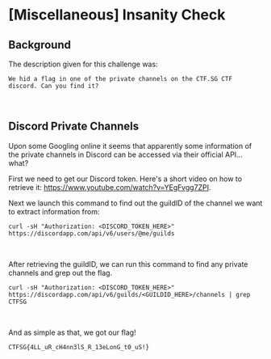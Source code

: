 # [Miscellaneous] Insanity Check

## Background

The description given for this challenge was:
```
We hid a flag in one of the private channels on the CTF.SG CTF discord. Can you find it?
```

<br/>

## Discord Private Channels

Upon some Googling online it seems that apparently some information of the private channels in Discord can be accessed via their official API... what?

First we need to get our Discord token. Here's a short video on how to retrieve it: https://www.youtube.com/watch?v=YEgFvgg7ZPI.

Next we launch this command to find out the guildID of the channel we want to extract information from:
```
curl -sH "Authorization: <DISCORD_TOKEN_HERE>" https://discordapp.com/api/v6/users/@me/guilds
```

<br>

After retrieving the guildID, we can run this command to find any private channels and grep out the flag.
```
curl -sH "Authorization: <DISCORD_TOKEN_HERE>" https://discordapp.com/api/v6/guilds/<GUILDID_HERE>/channels | grep CTFSG
```

<br>

And as simple as that, we got our flag!
```
CTFSG{4LL_uR_cH4nn3lS_R_13eLonG_t0_uS!}
```
